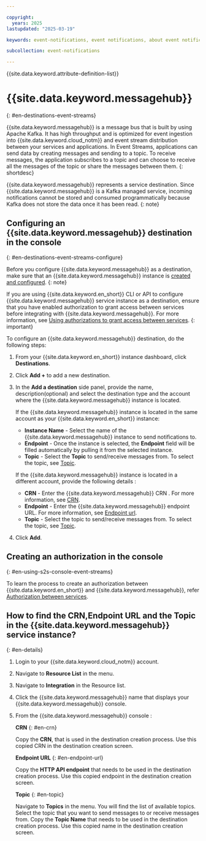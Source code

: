 ```yaml
---

copyright:
  years: 2025
lastupdated: "2025-03-19"

keywords: event-notifications, event notifications, about event notifications, destinations, Event Streams, event streams

subcollection: event-notifications

---
```


{{site.data.keyword.attribute-definition-list}}

# {{site.data.keyword.messagehub}}
{: #en-destinations-event-streams}

{{site.data.keyword.messagehub}} is a message bus that is built by using Apache Kafka. It has high throughput and is optimized for event ingestion into {{site.data.keyword.cloud_notm}} and event stream distribution between your services and applications. In Event Streams, applications can send data by creating messages and sending to a topic. To receive messages, the application subscribes to a topic and can choose to receive all the messages of the topic or share the messages between them. 
{: shortdesc}

{{site.data.keyword.messagehub}} represents a service destination. Since {{site.data.keyword.messagehub}} is a Kafka managed service, incoming notifications cannot be stored and consumed programmatically because Kafka does not store the data once it has been read.
{: note}


## Configuring an {{site.data.keyword.messagehub}} destination in the console
{: #en-destinations-event-streams-configure}

Before you configure {{site.data.keyword.messagehub}} as a destination, make sure that an {{site.data.keyword.messagehub}} instance is [created and configured](/docs/EventStreams?topic=EventStreams-quick_setup_guide&interface=ui).
{: note}

If you are using {{site.data.keyword.en_short}} CLI or API to configure {{site.data.keyword.messagehub}} service instance as a destination, ensure that you have enabled authorization to grant access between services before integrating with {{site.data.keyword.messagehub}}. For more information, see [Using authorizations to grant access between services](#en-using-s2s-console-event-streams).
{: important}

To configure an {{site.data.keyword.messagehub}} destination, do the following steps:

1. From your {{site.data.keyword.en_short}} instance dashboard, click **Destinations**.

1. Click **Add +** to add a new destination.

1. In the **Add a destination** side panel, provide the name, description(optional) and select the destination type and the account where the {{site.data.keyword.messagehub}} instance is located. 

      If the {{site.data.keyword.messagehub}} instance is located in the same account as your {{site.data.keyword.en_short}} instance:

      - **Instance Name** - Select the name of the {{site.data.keyword.messagehub}} instance to send notifications to. 
      - **Endpoint** - Once the instance is selected, the **Endpoint** field will be filled automatically by pulling it from the selected instance. 
      - **Topic** - Select the **Topic** to send/receive messages from. To select the topic, see [Topic](#en-select-topic). 


      If the {{site.data.keyword.messagehub}} instance is located in a different account, provide the following details :

      - **CRN** - Enter the {{site.data.keyword.messagehub}} CRN . For more information, see [CRN](#en-crn).
      - **Endpoint** - Enter the {{site.data.keyword.messagehub}} endpoint URL. For more information, see [Endpoint url](#en-endpoint-url).
      - **Topic** - Select the topic to send/receive messages from. To select the topic, see [Topic](#en-select-topic).

1. Click **Add**.

## Creating an authorization in the console
{: #en-using-s2s-console-event-streams}

To learn the process to create an authorization between {{site.data.keyword.en_short}} and {{site.data.keyword.messagehub}}, refer [Authorization between services](/docs/event-notifications?topic=event-notifications-en-using-s2s-authorization). 


## How to find the CRN,Endpoint URL and the Topic in the {{site.data.keyword.messagehub}} service instance?
{: #en-details}

1. Login to your {{site.data.keyword.cloud_notm}} account.

1. Navigate to **Resource List** in the menu.

1. Navigate to **Integration** in the Resource list.

1. Click the {{site.data.keyword.messagehub}} name that displays your {{site.data.keyword.messagehub}} console.

1. From the {{site.data.keyword.messagehub}} console : 

    **CRN**
    {: #en-crn}
    
    Copy the **CRN**, that is used in the destination creation process. Use this copied CRN in the destination creation screen.

    **Endpoint URL**
    {: #en-endpoint-url}

    Copy the **HTTP API endpoint** that needs to be used in the destination creation process. Use this copied endpoint in the destination creation screen.

    **Topic**
    {: #en-topic}

    Navigate to **Topics** in the menu. You will find the list of available topics. Select the topic that you want to send messages to or receive messages from. Copy the **Topic Name** that needs to be used in the destination creation process. Use this copied name in the destination creation screen.
